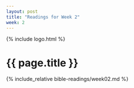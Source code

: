 ```yaml
---
layout: post
title: "Readings for Week 2"
week: 2
---
```


{% include logo.html %}

# {{ page.title }}

{% include_relative bible-readings/week02.md %}
